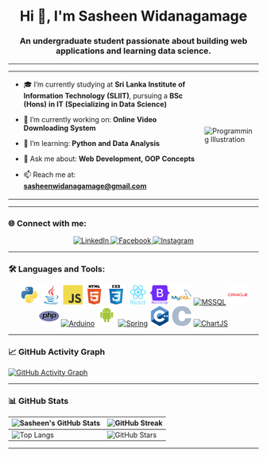 <h1 align="center">Hi 👋, I'm Sasheen Widanagamage</h1>
<h3 align="center">An undergraduate student passionate about building web applications and learning data science.</h3>

---

<table>
  <tr>
    <td>

- 🎓 I’m currently studying at **Sri Lanka Institute of Information Technology (SLIIT)**, pursuing a **BSc (Hons) in IT (Specializing in Data Science)**  
- 🔭 I’m currently working on: **Online Video Downloading System**  
- 🌱 I’m learning: **Python and Data Analysis**  
- 💬 Ask me about: **Web Development, OOP Concepts**  
- 📫 Reach me at: **sasheenwidanagamage@gmail.com**

    </td>
    <td>
      <img src="https://cdn-icons-png.flaticon.com/512/2721/2721291.png" alt="Programming Illustration" width="200"/>
    </td>
  </tr>
</table>

---

### 🌐 Connect with me:

<p align="center">
  <a href="https://linkedin.com/in/sasheen-widanagamage" target="_blank">
    <img src="https://raw.githubusercontent.com/rahuldkjain/github-profile-readme-generator/master/src/images/icons/Social/linked-in-alt.svg" alt="LinkedIn" height="30" width="40" />
  </a>
  <a href="https://fb.com/Sasheen%20Sri%20Widanagamage" target="_blank">
    <img src="https://raw.githubusercontent.com/rahuldkjain/github-profile-readme-generator/master/src/images/icons/Social/facebook.svg" alt="Facebook" height="30" width="40" />
  </a>
  <a href="https://instagram.com/Sasheen%20Sri%20Widanagamage" target="_blank">
    <img src="https://raw.githubusercontent.com/rahuldkjain/github-profile-readme-generator/master/src/images/icons/Social/instagram.svg" alt="Instagram" height="30" width="40" />
  </a>
</p>

---

### 🛠️ Languages and Tools:

<p align="center">
  <a href="https://www.python.org" target="_blank"><img src="https://raw.githubusercontent.com/devicons/devicon/master/icons/python/python-original.svg" alt="Python" width="40" height="40"/></a>
  <a href="https://www.java.com" target="_blank"><img src="https://raw.githubusercontent.com/devicons/devicon/master/icons/java/java-original.svg" alt="Java" width="40" height="40"/></a>
  <a href="https://developer.mozilla.org/en-US/docs/Web/JavaScript" target="_blank"><img src="https://raw.githubusercontent.com/devicons/devicon/master/icons/javascript/javascript-original.svg" alt="JavaScript" width="40" height="40"/></a>
  <a href="https://www.w3.org/html/" target="_blank"><img src="https://raw.githubusercontent.com/devicons/devicon/master/icons/html5/html5-original-wordmark.svg" alt="HTML" width="40" height="40"/></a>
  <a href="https://www.w3schools.com/css/" target="_blank"><img src="https://raw.githubusercontent.com/devicons/devicon/master/icons/css3/css3-original-wordmark.svg" alt="CSS" width="40" height="40"/></a>
  <a href="https://reactjs.org/" target="_blank"><img src="https://raw.githubusercontent.com/devicons/devicon/master/icons/react/react-original-wordmark.svg" alt="React" width="40" height="40"/></a>
  <a href="https://getbootstrap.com" target="_blank"><img src="https://raw.githubusercontent.com/devicons/devicon/master/icons/bootstrap/bootstrap-plain-wordmark.svg" alt="Bootstrap" width="40" height="40"/></a>
  <a href="https://www.mysql.com/" target="_blank"><img src="https://raw.githubusercontent.com/devicons/devicon/master/icons/mysql/mysql-original-wordmark.svg" alt="MySQL" width="40" height="40"/></a>
  <a href="https://www.microsoft.com/en-us/sql-server" target="_blank"><img src="https://www.svgrepo.com/show/303229/microsoft-sql-server-logo.svg" alt="MSSQL" width="40" height="40"/></a>
  <a href="https://www.oracle.com/" target="_blank"><img src="https://raw.githubusercontent.com/devicons/devicon/master/icons/oracle/oracle-original.svg" alt="Oracle" width="40" height="40"/></a>
  <a href="https://www.php.net" target="_blank"><img src="https://raw.githubusercontent.com/devicons/devicon/master/icons/php/php-original.svg" alt="PHP" width="40" height="40"/></a>
  <a href="https://www.arduino.cc/" target="_blank"><img src="https://cdn.worldvectorlogo.com/logos/arduino-1.svg" alt="Arduino" width="40" height="40"/></a>
  <a href="https://developer.android.com" target="_blank"><img src="https://raw.githubusercontent.com/devicons/devicon/master/icons/android/android-original-wordmark.svg" alt="Android" width="40" height="40"/></a>
  <a href="https://spring.io/" target="_blank"><img src="https://www.vectorlogo.zone/logos/springio/springio-icon.svg" alt="Spring" width="40" height="40"/></a>
  <a href="https://www.w3schools.com/cpp/" target="_blank"><img src="https://raw.githubusercontent.com/devicons/devicon/master/icons/cplusplus/cplusplus-original.svg" alt="C++" width="40" height="40"/></a>
  <a href="https://www.cprogramming.com/" target="_blank"><img src="https://raw.githubusercontent.com/devicons/devicon/master/icons/c/c-original.svg" alt="C" width="40" height="40"/></a>
  <a href="https://www.chartjs.org" target="_blank"><img src="https://www.chartjs.org/media/logo-title.svg" alt="ChartJS" width="40" height="40"/></a>
</p>

---

### 📈 GitHub Activity Graph

[![GitHub Activity Graph](https://github-readme-activity-graph.vercel.app/graph?username=sasheen-widanagamage&theme=tokyo-night)](https://github.com/ashutosh00710/github-readme-activity-graph)

---

### 📊 GitHub Stats

| ![Sasheen's GitHub Stats](https://github-readme-stats.vercel.app/api?username=sasheen-widanagamage&show_icons=true&theme=tokyonight) | ![GitHub Streak](https://streak-stats.demolab.com/?user=sasheen-widanagamage&theme=tokyonight) |
| --- | --- |
| ![Top Langs](https://github-readme-stats.vercel.app/api/top-langs/?username=sasheen-widanagamage&theme=tokyonight) | ![GitHub Stars](https://github-readme-stats.vercel.app/api?username=sasheen-widanagamage&show_icons=true&locale=en&count_private=true&hide_rank=true&custom_title=My%20GitHub%20Stats&disable_animations=true&theme=tokyonight) |

---
